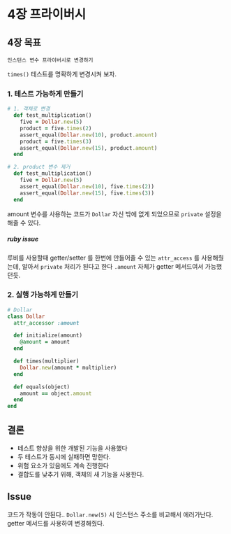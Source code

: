 # 4장 프라이버시

## 4장 목표 

```
인스턴스 변수 프라이버시로 변경하기
```

`times()` 테스트를 명확하게 변경시켜 보자.

### 1. 테스트 가능하게 만들기

```ruby
# 1. 객체로 변경
  def test_multiplication()
    five = Dollar.new(5)
    product = five.times(2)
    assert_equal(Dollar.new(10), product.amount)
    product = five.times(3)
    assert_equal(Dollar.new(15), product.amount)
  end  

# 2. product 변수 제거 
  def test_multiplication()
    five = Dollar.new(5)
    assert_equal(Dollar.new(10), five.times(2))
    assert_equal(Dollar.new(15), five.times(3))
  end
```

amount 변수를 사용하는 코드가 `Dollar` 자신 밖에 없게 되었으므로 `private` 설정을 해줄 수 있다. 

##### ruby issue

루비를 사용할때 getter/setter 를 한번에 만들어줄 수 있는 `attr_access` 를 사용해줬는데, 알아서 `private` 처리가 된다고 한다 `.amount` 자체가 getter 메서드여서 가능했던듯. 

### 2. 실행 가능하게 만들기 

```ruby
# Dollar
class Dollar
  attr_accessor :amount

  def initialize(amount)
    @amount = amount
  end

  def times(multiplier)
    Dollar.new(amount * multiplier)
  end

  def equals(object)
    amount == object.amount
  end
end
```

## 결론

- 테스트 향상을 위한 개발된 기능을 사용했다
- 두 테스트가 동시에 실패하면 망한다.
- 위험 요소가 있음에도 계속 진행한다
- 결합도를 낮추기 위해, 객체의 새 기능을 사용한다.

## Issue

코드가 작동이 안된다.. `Dollar.new(5)` 시 인스턴스 주소를 비교해서 에러가난다. getter 메서드를 사용하여 변경해줬다.